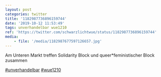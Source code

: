 ```yaml
---
layout: post
categories: twitter
title: '1182987736896159744'
date: '2019-10-12 11:53:49'
tags: unverhandelbar wue1210
ref: 'https://twitter.com/schwarzlichtwue/status/1182987736896159744'
media:
    - file: '/media/1182987677597126657.jpg'
---
```

Am Unteren Markt treffen Solidarity Block und queer\*feministischer Block zusammen

[#unverhandelbar](/t/unverhandelbar) [#wue1210](/t/wue1210)  